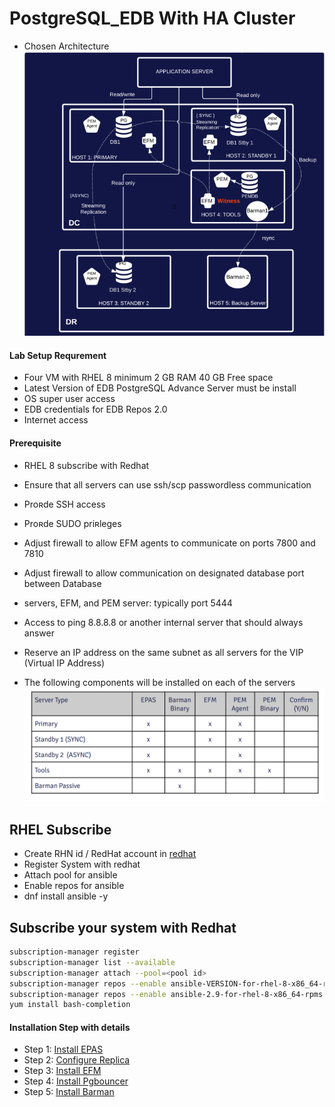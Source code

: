 # PostgreSQL_EDB With HA Cluster 

- Chosen Architecture
![Architecture](ss/prereq_arch.png)

#### Lab Setup Requrement 
- Four VM with RHEL 8 minimum 2 GB RAM 40 GB Free space 
- Latest Version of EDB PostgreSQL Advance Server must be install
- OS super user access 
- EDB credentials for EDB Repos 2.0
- Internet access 

#### Prerequisite
- RHEL 8 subscribe with Redhat 
- Ensure that all servers can use ssh/scp passwordless communication
- Proʀde SSH access
- Proʀde SUDO priʀleges
- Adjust firewall to allow EFM agents to communicate on ports 7800 and 7810
- Adjust firewall to allow communication on designated database port between Database
- servers, EFM, and PEM server: typically port 5444
- Access to ping 8.8.8.8 or another internal server that should always answer
- Reserve an IP address on the same subnet as all servers for the VIP (Virtual IP Address)

- The following components will be installed on each of the servers
![Components](ss/prereq1.png)


## RHEL Subscribe

-   Create RHN id / RedHat account in [redhat](https://www.redhat.com/)
-   Register System with redhat
-   Attach pool for ansible
-   Enable repos for ansible
-   dnf install ansible -y

## Subscribe your system with Redhat
```sh
subscription-manager register
subscription-manager list --available
subscription-manager attach --pool=<pool id>
subscription-manager repos --enable ansible-VERSION-for-rhel-8-x86_64-rpms
subscription-manager repos --enable ansible-2.9-for-rhel-8-x86_64-rpms
yum install bash-completion
```

#### Installation Step with details 
- Step 1: [Install EPAS](https://github.com/oralinnet/PostgreSQL_EDB/blob/main/Install_EPAS.md)
- Step 2: [Configure Replica](https://github.com/oralinnet/PostgreSQL_EDB/blob/main/EPAS_Replica.md)
- Step 3: [Install EFM](https://github.com/oralinnet/PostgreSQL_EDB/blob/main/EFM_Install.md)
- Step 4: [Install Pgbouncer](https://github.com/oralinnet/PostgreSQL_EDB/blob/main/EDB_Pgbouncer_Install.md)
- Step 5: [Install Barman](https://github.com/oralinnet/PostgreSQL_EDB/blob/main/Barman_install.md)
